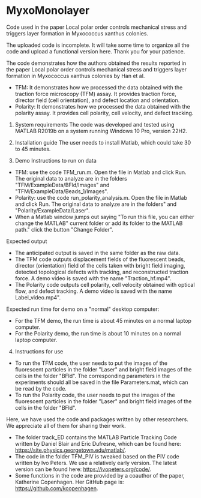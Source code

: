 # MyxoMonolayer
Code used in the paper Local polar order controls mechanical stress and triggers layer formation in  Myxococcus xanthus colonies. 

The uploaded code is incomplete. It will take some time to organize all the code and upload a functional version here. Thank you for your patience. 

The code demonstrates how the authors obtained the results reported in the paper Local polar order controls mechanical stress and triggers layer formation in Myxococcus xanthus colonies by Han et al. 
- TFM: It demonstrates how we processed the data obtained with the traction force microscopy (TFM) assay. It provides traction force, director field (cell orientation), and defect location and orientation. 
- Polarity: It demonstrates how we processed the data obtained with the polarity assay. It provides cell polarity, cell velocity, and defect tracking. 

1. System requirements
The code was developed and tested using MATLAB R2019b on a system running Windows 10 Pro, version 22H2.

2. Installation guide
The user needs to install Matlab, which could take 30 to 45 minutes.  

3. Demo
Instructions to run on data
- TFM: use the code TFM_run.m. Open the file in Matlab and click Run. The original data to analyze are in the folders "TFM/ExampleData/BFld/Images" and "TFM/ExampleData/Beads_1/Images". 
- Polarity: use the code run_polarity_analysis.m. Open the file in Matlab and click Run. The original data to analyze are in the folders" and "Polarity/ExampleData/Laser". 
- When a Matlab window jumps out saying "To run this file, you can either change the MATLAB" current folder or add its folder to the MATLAB path." click the button "Change Folder". 

Expected output
- The anticipated output is saved in the same folder as the raw data.
- The TFM code outputs displacement fields of the fluorescent beads, director (orientation) field of the cells taken with bright field imaging, detected topological defects with tracking, and reconstructed traction force. A demo video is saved with the name "Traction_hf.mp4". 
- The Polarity code outputs cell polarity, cell velocity obtained with optical flow, and defect tracking. A demo video is saved with the name Label_video.mp4". 

Expected run time for demo on a "normal" desktop computer: 
- For the TFM demo, the run time is about 45 minutes on a normal laptop computer. 
- For the Polarity demo, the run time is about 10 minutes on a normal laptop computer. 

4. Instructions for use
- To run the TFM code, the user needs to put the images of the fluorescent particles in the folder "Laser" and bright field images of the cells in the folder "BFld". The corresponding parameters in the experiments should all be saved in the file Parameters.mat, which can be read by the code. 
- To run the Polarity code, the user needs to put the images of the fluorescent particles in the folder "Laser" and bright field images of the cells in the folder "BFld". 



Here, we have used the code and packages written by other researchers. We appreciate all of them for sharing their work. 
- The folder track_ED contains the MATLAB Particle Tracking Code written by Daniel Blair and Eric Dufresne, which can be found here: https://site.physics.georgetown.edu/matlab/. 
- The code in the folder TFM_PIV is tweaked based on the PIV code written by Ivo Peters. We use a relatively early version. The latest version can be found here: https://ivopeters.org/code/. 
- Some functions in the code are provided by a coauthor of the paper, Katherine Copenhagen. Her GitHub page is: https://github.com/kcopenhagen. 


